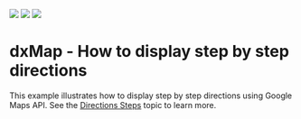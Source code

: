 <!-- default badges list -->
![](https://img.shields.io/endpoint?url=https://codecentral.devexpress.com/api/v1/VersionRange/128584515/18.1.11%2B)
[![](https://img.shields.io/badge/Open_in_DevExpress_Support_Center-FF7200?style=flat-square&logo=DevExpress&logoColor=white)](https://supportcenter.devexpress.com/ticket/details/E4801)
[![](https://img.shields.io/badge/📖_How_to_use_DevExpress_Examples-e9f6fc?style=flat-square)](https://docs.devexpress.com/GeneralInformation/403183)
<!-- default badges end -->
# dxMap - How to display step by step directions


<p>This example illustrates how to display step by step directions using Google Maps API.  See the <a href="https://developers.google.com/maps/documentation/javascript/directions#Steps"><u>Directions Steps</u></a> topic to learn more. </p>

<br/>


